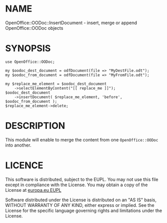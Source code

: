 # NAME

OpenOffice::OODoc::InsertDocument - insert, merge or append OpenOffice::OODoc objects

# SYNOPSIS

    use OpenOffice::OODoc;
    
    my $oodoc_dest_document = odfDocument(file => "MyDestFile.odt");
    my $oodoc_from_document = odfDocument(file => "MyFromFile.odt");
    
    my $replace_me_element = $oodoc_dest_document
        ->selectElementByContent("[[ replace_me ]]");
    $oodoc_dest_document
        ->insertDocument( $replace_me_element, 'before', $oodoc_from_document );
    $replace_me_element->delete;

# DESCRIPTION

This module will enable to merge the content from one `OpenOffice::OODoc` into
another.

# LICENCE

This software is distributed, subject to the EUPL. You may not use this file
except in compliance with the License. You may obtain a copy of the License at
[europa.eu EUPL](http://joinup.ec.europa.eu/software/page/eupl)

Software distributed under the License is distributed on an "AS IS" basis,
WITHOUT WARRANTY OF ANY KIND, either express or implied. See the License for the
specific language governing rights and limitations under the License.
